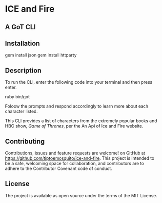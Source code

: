 
  ICE and Fire 
================
   A GoT CLI
----------------

**Installation**
----------------
 
 gem install json
 gem install httparty

**Description**
---------------
 To run the CLI, enter the following code into your terminal and then press enter.

 ruby bin/got

Foloow the prompts and respond accordingly to learn more about each character listed.

This CLI provides a list of characters from the extremely popular books and HBO show, _Game of Thrones_, per the An Api of Ice and Fire website.

**Contributing**
---------------

Contributions, issues and feature requests are welcome! on GitHub at https://github.com/tiptoemosquito/ice-and-fire. This project is intended to be a safe, welcoming space for collaboration, and contributors are to adhere to the Contributor Covenant code of conduct.

**License**
-----------

The project is available as open source under the terms of the MIT License.


